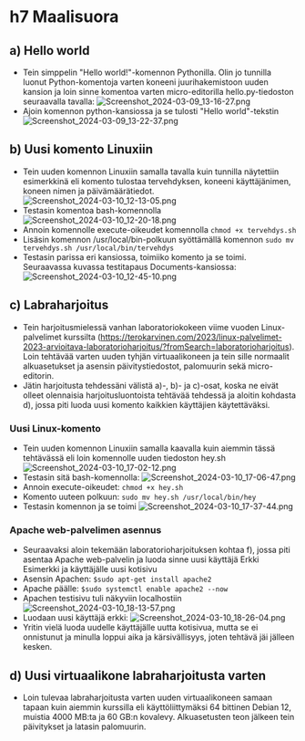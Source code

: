 # h7 Maalisuora

## a) Hello world
- Tein simppelin "Hello world!"-komennon Pythonilla. Olin jo tunnilla luonut Python-komentoja varten koneeni juurihakemistoon uuden kansion ja loin sinne komentoa varten micro-editorilla hello.py-tiedoston seuraavalla tavalla:
![Screenshot_2024-03-09_13-16-27.png](https://github.com/JukkaLak/linuxpalvelimet-k24/blob/main/Screenshot_2024-03-09_13-16-27.png)
- Ajoin komennon python-kansiossa ja se tulosti "Hello world"-tekstin
![Screenshot_2024-03-09_13-22-37.png](https://github.com/JukkaLak/linuxpalvelimet-k24/blob/main/Screenshot_2024-03-09_13-22-37.png)

## b) Uusi komento Linuxiin
- Tein uuden komennon Linuxiin samalla tavalla kuin tunnilla näytettiin esimerkkinä eli komento tulostaa tervehdyksen, koneeni käyttäjänimen, koneen nimen ja päivämäärätiedot.
![Screenshot_2024-03-10_12-13-05.png](https://github.com/JukkaLak/linuxpalvelimet-k24/blob/main/Screenshot_2024-03-10_12-13-05.png)
- Testasin komentoa bash-komennolla
![Screenshot_2024-03-10_12-20-18.png](https://github.com/JukkaLak/linuxpalvelimet-k24/blob/main/Screenshot_2024-03-10_12-20-18.png)
- Annoin komennolle execute-oikeudet komennolla    ```chmod +x tervehdys.sh```
- Lisäsin komennon /usr/local/bin-polkuun syöttämällä komennon
    ```sudo mv tervehdys.sh /usr/local/bin/tervehdys```
- Testasin parissa eri kansiossa, toimiiko komento ja se toimi. Seuraavassa kuvassa testitapaus Documents-kansiossa:
![Screenshot_2024-03-10_12-45-10.png](https://github.com/JukkaLak/linuxpalvelimet-k24/blob/main/Screenshot_2024-03-10_12-45-10.png)

## c) Labraharjoitus
- Tein harjoitusmielessä vanhan laboratoriokokeen viime vuoden Linux-palvelimet kurssilta (https://terokarvinen.com/2023/linux-palvelimet-2023-arvioitava-laboratorioharjoitus/?fromSearch=laboratorioharjoitus). Loin tehtävää varten uuden tyhjän virtuaalikoneen ja tein sille normaalit alkuasetukset ja asensin päivitystiedostot, palomuurin sekä micro-editorin.
- Jätin harjoitusta tehdessäni välistä a)-, b)- ja c)-osat, koska ne eivät olleet olennaisia harjoitusluontoista tehtävää tehdessä ja aloitin kohdasta d), jossa piti luoda uusi komento kaikkien käyttäjien käytettäväksi.
### Uusi Linux-komento
- Tein uuden komennon Linuxiin samalla kaavalla kuin aiemmin tässä tehtävässä eli loin komennolle uuden tiedoston hey.sh
![Screenshot_2024-03-10_17-02-12.png](https://github.com/JukkaLak/linuxpalvelimet-k24/blob/main/Screenshot_2024-03-10_17-02-12.png)
- Testasin sitä bash-komennolla:
![Screenshot_2024-03-10_17-06-47.png](https://github.com/JukkaLak/linuxpalvelimet-k24/blob/main/Screenshot_2024-03-10_17-06-47.png)
- Annoin execute-oikeudet:    ```chmod +x hey.sh```
- Komento uuteen polkuun:    ```sudo mv hey.sh /usr/local/bin/hey```
- Testasin komennon ja se toimi
![Screenshot_2024-03-10_17-37-44.png](https://github.com/JukkaLak/linuxpalvelimet-k24/blob/main/Screenshot_2024-03-10_17-37-44.png)
### Apache web-palvelimen asennus
- Seuraavaksi aloin tekemään laboratorioharjoituksen kohtaa f), jossa piti asentaa Apache web-palvelin ja luoda sinne uusi käyttäjä Erkki Esimerkki ja käyttäjälle uusi kotisivu
- Asensin Apachen:    ```$sudo apt-get install apache2```
- Apache päälle:    ```$sudo systemctl enable apache2 --now```
- Apachen testisivu tuli näkyviin localhostiin
![Screenshot_2024-03-10_18-13-57.png](https://github.com/JukkaLak/linuxpalvelimet-k24/blob/main/Screenshot_2024-03-10_18-13-57.png)
- Luodaan uusi käyttäjä erkki:
![Screenshot_2024-03-10_18-26-04.png](https://github.com/JukkaLak/linuxpalvelimet-k24/blob/main/Screenshot_2024-03-10_18-26-04.png)
- Yritin vielä luoda uudelle käyttäjälle uutta kotisivua, mutta se ei onnistunut ja minulla loppui aika ja kärsivällisyys, joten tehtävä jäi jälleen kesken.

## d) Uusi virtuaalikone labraharjoitusta varten
- Loin tulevaa labraharjoitusta varten uuden virtuaalikoneen samaan tapaan kuin aiemmin kurssilla eli käyttöliittymäksi 64 bittinen Debian 12, muistia 4000 MB:ta ja 60 GB:n kovalevy. Alkuasetusten teon jälkeen tein päivitykset ja latasin palomuurin.





